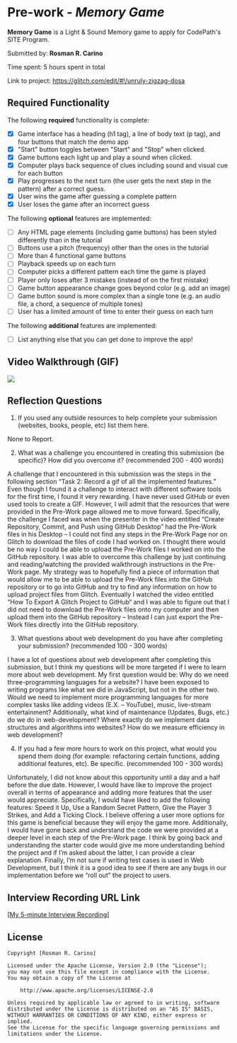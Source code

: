 # Pre-work - *Memory Game*

**Memory Game** is a Light & Sound Memory game to apply for CodePath's SITE Program. 

Submitted by: **Rosman R. Carino**

Time spent: 5 hours spent in total

Link to project: https://glitch.com/edit/#!/unruly-zigzag-dosa

## Required Functionality

The following **required** functionality is complete:

* [X] Game interface has a heading (h1 tag), a line of body text (p tag), and four buttons that match the demo app
* [X] "Start" button toggles between "Start" and "Stop" when clicked. 
* [X] Game buttons each light up and play a sound when clicked. 
* [X] Computer plays back sequence of clues including sound and visual cue for each button
* [X] Play progresses to the next turn (the user gets the next step in the pattern) after a correct guess. 
* [X] User wins the game after guessing a complete pattern
* [X] User loses the game after an incorrect guess

The following **optional** features are implemented:

* [ ] Any HTML page elements (including game buttons) has been styled differently than in the tutorial
* [ ] Buttons use a pitch (frequency) other than the ones in the tutorial
* [ ] More than 4 functional game buttons
* [ ] Playback speeds up on each turn
* [ ] Computer picks a different pattern each time the game is played
* [ ] Player only loses after 3 mistakes (instead of on the first mistake)
* [ ] Game button appearance change goes beyond color (e.g. add an image)
* [ ] Game button sound is more complex than a single tone (e.g. an audio file, a chord, a sequence of multiple tones)
* [ ] User has a limited amount of time to enter their guess on each turn

The following **additional** features are implemented:

- [ ] List anything else that you can get done to improve the app!

## Video Walkthrough (GIF)
![](https://i.imgur.com/fovDwxk.gif)


## Reflection Questions
1. If you used any outside resources to help complete your submission (websites, books, people, etc) list them here. 

None to Report.

2. What was a challenge you encountered in creating this submission (be specific)? How did you overcome it? (recommended 200 - 400 words) 

A challenge that I encountered in this submission was the steps in the following section “Task 2: Record a gif of all the implemented features.” Even though I found it a challenge to interact with different software tools for the first time, I found it very rewarding. I have never used GitHub or even used tools to create a GIF. However, I will admit that the resources that were provided in the Pre-Work page allowed me to move forward. Specifically, the challenge I faced was when the presenter in the video entitled “Create Repository, Commit, and Push using GitHub Desktop” had the Pre-Work files in his Desktop – I could not find any steps in the Pre-Work Page nor on Glitch to download the files of code I had worked on. I thought there would be no way I could be able to upload the Pre-Work files I worked on into the GitHub repository. I was able to overcome this challenge by just continuing and reading/watching the provided walkthrough instructions in the Pre-Work page. My strategy was to hopefully find a piece of information that would allow me to be able to upload the Pre-Work files into the GitHub repository or to go into GitHub and try to find any information on how to upload project files from Glitch. Eventually I watched the video entitled “How To Export A Glitch Project to GitHub“ and I was able to figure out that I did not need to download the Pre-Work files onto my computer and then upload them into the GitHub repository – Instead I can just export the Pre-Work files directly into the GitHub repository. 

3. What questions about web development do you have after completing your submission? (recommended 100 - 300 words) 

I have a lot of questions about web development after completing this submission, but I think my questions will be more targeted if I were to learn more about web development. My first question would be: Why do we need three-programming languages for a website? I have been exposed to writing programs like what we did in JavaScript, but not in the other two. Would we need to implement more programming languages for more complex tasks like adding videos (E.X. – YouTube), music, live-stream entertainment? Additionally, what kind of maintenance (Updates, Bugs, etc.) do we do in web-development? Where exactly do we implement data structures and algorithms into websites? How do we measure efficiency in web development? 

4. If you had a few more hours to work on this project, what would you spend them doing (for example: refactoring certain functions, adding additional features, etc). Be specific. (recommended 100 - 300 words) 

Unfortunately, I did not know about this opportunity until a day and a half before the due date. However, I would have like to improve the project overall in terms of appearance and adding more features that the user would appreciate. Specifically, I would have liked to add the following features: Speed it Up, Use a Random Secret Pattern, Give the Player 3 Strikes, and Add a Ticking Clock. I believe offering a user more options for this game is beneficial because they will enjoy the game more. Additionally, I would have gone back and understand the code we were provided at a deeper level in each step of the Pre-Work page. I think by going back and understanding the starter code would give me more understanding behind the project and if I’m asked about the latter, I can provide a clear explanation. Finally, I’m not sure if writing test cases is used in Web Development, but I think it is a good idea to see if there are any bugs in our implementation before we “roll out” the project to users. 




## Interview Recording URL Link

[[My 5-minute Interview Recording](https://stanford.zoom.us/rec/share/ItHEH-FJyA8ePm_4kG0q9IE7MICjkLM18OpLfmeZMgHaSvVW4tW7X7R-vkyi5B8D.VKA9b-aqWsjplZTv?startTime=1648810919000)]


## License

    Copyright [Rosman R. Carino]

    Licensed under the Apache License, Version 2.0 (the "License");
    you may not use this file except in compliance with the License.
    You may obtain a copy of the License at

        http://www.apache.org/licenses/LICENSE-2.0

    Unless required by applicable law or agreed to in writing, software
    distributed under the License is distributed on an "AS IS" BASIS,
    WITHOUT WARRANTIES OR CONDITIONS OF ANY KIND, either express or implied.
    See the License for the specific language governing permissions and
    limitations under the License.
